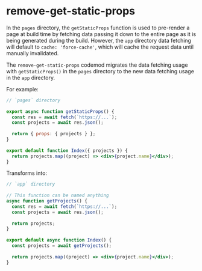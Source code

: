 # remove-get-static-props
In the `pages` directory, the `getStaticProps` function is used to pre-render a page at build time by fetching data passing it down to the entire page as it is being generated during the build. However, the `app` directory data fetching will default to `cache: 'force-cache'`, which will cache the request data until manually invalidated.

The `remove-get-static-props` codemod migrates the data fetching usage with `getStaticProps()` in the `pages` directory to the new data fetching usage in the `app` directory.

For example:
```jsx
// `pages` directory
 
export async function getStaticProps() {
  const res = await fetch(`https://...`);
  const projects = await res.json();
 
  return { props: { projects } };
}
 
export default function Index({ projects }) {
  return projects.map((project) => <div>{project.name}</div>);
}
```

Transforms into:
```jsx
// `app` directory
 
// This function can be named anything
async function getProjects() {
  const res = await fetch(`https://...`);
  const projects = await res.json();
 
  return projects;
}
 
export default async function Index() {
  const projects = await getProjects();
 
  return projects.map((project) => <div>{project.name}</div>);
}
```
